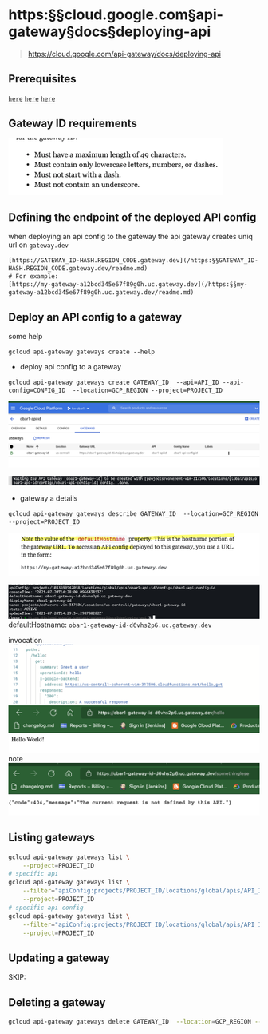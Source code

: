 # https:§§cloud.google.com§api-gateway§docs§deploying-api
> https://cloud.google.com/api-gateway/docs/deploying-api


## Prerequisites

[`here`](../https:§§cloud.google.com§api-gateway§docs§creating-api/readme.md)
[`here`](../https:§§cloud.google.com§api-gateway§docs§openapi-overview/readme.md)
[`here`](../https:§§cloud.google.com§api-gateway§docs§creating-api-config/readme.md)

## Gateway ID requirements

![](2021-07-20-16-18-45.png)

## Defining the endpoint of the deployed API config

when deploying an api config to the gateway the api gateway creates uniq url on `gateway.dev`
```
[https://GATEWAY_ID-HASH.REGION_CODE.gateway.dev](/https:§§GATEWAY_ID-HASH.REGION_CODE.gateway.dev/readme.md)
# For example:
[https://my-gateway-a12bcd345e67f89g0h.uc.gateway.dev](/https:§§my-gateway-a12bcd345e67f89g0h.uc.gateway.dev/readme.md)
```

## Deploy an API config to a gateway

some help
```
gcloud api-gateway gateways create --help
```

*  deploy api config to a gateway
```
gcloud api-gateway gateways create GATEWAY_ID  --api=API_ID --api-config=CONFIG_ID  --location=GCP_REGION --project=PROJECT_ID
```
![](2021-07-20-16-28-32.png)

![](2021-07-20-16-33-49.png)

* gateway a details 
```
gcloud api-gateway gateways describe GATEWAY_ID  --location=GCP_REGION --project=PROJECT_ID
```
![](2021-07-20-16-22-45.png)

![](2021-07-20-16-34-06.png)
defaultHostname: `obar1-gateway-id-d6vhs2p6.uc.gateway.dev`

invocation
![](2021-07-20-16-36-42.png)
![](2021-07-20-16-35-59.png)
note
![](2021-07-20-16-36-18.png)

## Listing gateways

```bash
gcloud api-gateway gateways list \
    --project=PROJECT_ID
# specific api
gcloud api-gateway gateways list \
    --filter="apiConfig:projects/PROJECT_ID/locations/global/apis/API_ID/*" \
    --project=PROJECT_ID
# specific api config
gcloud api-gateway gateways list \
    --filter="apiConfig:projects/PROJECT_ID/locations/global/apis/API_ID/configs/CONFIG_ID" \
    --project=PROJECT_ID
```

## Updating a gateway

SKIP:

## Deleting a gateway

```bash
gcloud api-gateway gateways delete GATEWAY_ID  --location=GCP_REGION --project=PROJECT_ID
```